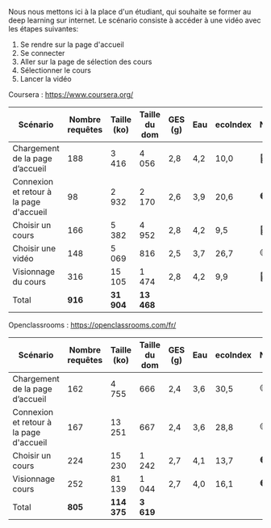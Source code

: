 Nous nous mettons ici à la place d'un étudiant, qui souhaite se former au deep learning sur internet. Le scénario consiste à accéder à une vidéo avec les étapes suivantes:
1. Se rendre sur la page d'accueil
2. Se connecter
3. Aller sur la page de sélection des cours
4. Sélectionner le cours
5. Lancer la vidéo

Coursera : https://www.coursera.org/

| Scénario                                | Nombre requêtes | Taille (ko) | Taille du dom | GES (g) | Eau  | ecoIndex | Note              |
| --------------------------------------- | --------------- | ----------- | ------------- | ---- | ---- | -------- | ----              |
| Chargement de la page d’accueil         | 188             | 3 416       | 4 056         | 2,8 | 4,2 | 10,0     | :red_circle: G    |
| Connexion et retour à la page d'accueil | 98              | 2 932       | 2 170         | 2,6 | 3,9 | 20,6    | :orange_circle: F |
| Choisir un cours                        | 166             | 5 382       | 4 952         | 2,8 | 4,2 | 9,5    | :red_circle: G    |
| Choisir une vidéo                       | 148             | 5 069       | 816           | 2,5 | 3,7 | 26,7    | :yellow_circle: E |
| Visionnage du cours                     | 316             | 15 105      | 1 474         | 2,8  | 4,2 | 9,9     | :red_circle: G    |
| Total                                   | **916**         | **31 904**  | **13 468**    |      |      |          |                   |

Openclassrooms : https://openclassrooms.com/fr/

| Scénario                                | Nombre requêtes | Taille (ko) | Taille du dom | GES (g) | Eau  | ecoIndex | Note |
| --------------------------------------- | --------------- | ----------- | ------------- | ---- | ---- | -------- | ---- |
| Chargement de la page d’accueil         | 162             | 4 755       | 666           | 2,4 | 3,6 | 30,5   | :yellow_circle: E |
| Connexion et retour à la page d'accueil | 167             | 13 251      | 667           | 2,4 | 3,6 | 28,8   | :yellow_circle: E |
| Choisir un cours                        | 224             | 15 230      | 1 242         | 2,7 | 4,1 | 13,7   | :orange_circle: F |
| Visionnage cours                        | 252             | 81 139      | 1 044         | 2,7 | 4,0 | 16,1   | :orange_circle: F |
| Total                                   | **805**         | **114 375** | **3 619**     |      |      |          |      |
